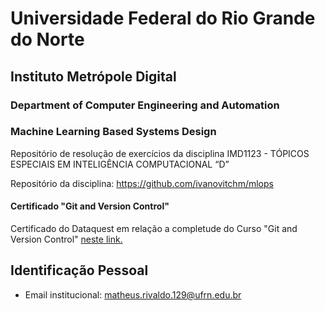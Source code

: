 # Universidade Federal do Rio Grande do Norte
## Instituto Metrópole Digital

### Department of Computer Engineering and Automation 
### Machine Learning Based Systems Design

Repositório de resolução de exercícios da disciplina IMD1123 - TÓPICOS ESPECIAIS EM INTELIGÊNCIA COMPUTACIONAL “D”

Repositório da disciplina: https://github.com/ivanovitchm/mlops


#### Certificado "Git and Version Control"
Certificado do Dataquest em relação a completude do Curso "Git and Version Control" [neste link.](https://app.dataquest.io/verify_cert/NOFZSC537298CI2LGKPI/)

## Identificação Pessoal
- Email institucional: matheus.rivaldo.129@ufrn.edu.br
